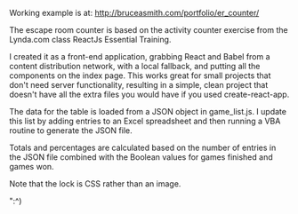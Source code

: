 Working example is at: http://bruceasmith.com/portfolio/er_counter/

The escape room counter is based on the activity counter exercise from the Lynda.com class ReactJs Essential Training.

I created it as a front-end application, grabbing React and Babel from a content distribution network, with a local fallback, and putting all the components on the index page.  This works great for small projects that don't need server functionality, resulting in a simple, clean project that doesn't have all the extra files you would have if you used create-react-app.

The data for the table is loaded from a JSON object in game_list.js.  I update this list by adding entries to an Excel spreadsheet and then running a VBA routine to generate the JSON file.

Totals and percentages are calculated based on the number of entries in the JSON file combined with the Boolean values for games finished and games won.

Note that the lock is CSS rather than an image.

":^)